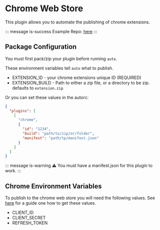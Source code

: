 # Chrome Web Store

This plugin allows you to automate the publishing of chrome extensions.

::: message is-success
Example Repo: [here](https://github.com/hipstersmoothie/auto-chrome)
:::

## Package Configuration

You must first pack/zip your plugin before running `auto`.

These environment variables tell `auto` what to publish.

- EXTENSION_ID - your chrome extensions unique ID (REQUIRED)
- EXTENSION_BUILD - Path to either a zip file, or a directory to be zip. defaults to `extension.zip`

Or you can set these values in the autorc:

```json
{
  "plugins": [
    [
      "chrome",
      {
        "id": "1234",
        "build": "path/to/zip/or/folder",
        "manifest": "path/tp/manifest.json"
      }
    ]
  ]
}
```

::: message is-warning
:warning: You must have a manifest.json for this plugin to work.
:::

## Chrome Environment Variables

To publish to the chrome web store you will need the following values. See [here](https://github.com/DrewML/chrome-webstore-upload/blob/master/How%20to%20generate%20Google%20API%20keys.md) for a guide one how to get these values.

- CLIENT_ID
- CLIENT_SECRET
- REFRESH_TOKEN

